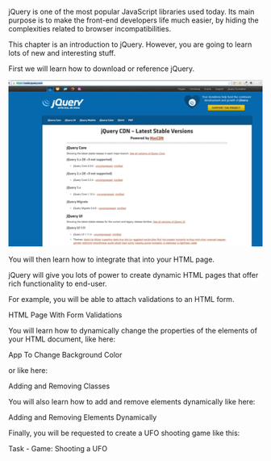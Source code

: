 jQuery is one of the most popular JavaScript libraries used today. Its main purpose is to
make the front-end developers life much easier, by hiding the complexities related to
browser incompatibilities.

This chapter is an introduction to jQuery. However, you are going to learn lots of new and interesting stuff.
 
First we will learn how to download or reference jQuery.

![./images/jQuery CDN Page](./images/jquery-cdn-page.jpg)

You will then learn how to integrate that into your HTML page.

jQuery will give you lots of power to create dynamic HTML pages that offer rich functionality to end-user.

For example, you will be able to attach validations to an HTML form.

<div id="media-title-video-profile-details-page-with-validation.mp4">HTML Page With Form Validations</div>
<a href="https://player.vimeo.com/video/194307153"></a>
           
You will learn how to dynamically change the properties of the elements of your HTML document, like here:

<div id="media-title-video-setting-background-color-with-css-method.mp4">App To Change Background Color</div>
<a href="https://player.vimeo.com/video/194307358"></a>
           
or like here:
           
<div id="media-title-video-add-and-removing-classes.mp4">Adding and Removing Classes</div>
<a href="https://player.vimeo.com/video/194343141"></a>          

You will also learn how to add and remove elements dynamically like here:

<div id="media-title-video-adding-removing-html-content-dynamically.mp4">Adding and Removing Elements Dynamically</div>
<a href="https://player.vimeo.com/video/194303609"></a>
          
Finally, you will be requested to create a UFO shooting game like this:
          
<div id="media-title-video-task-game-ufo-shooting.mp4">Task - Game: Shooting a UFO</div>
<a href="https://player.vimeo.com/video/194307766"></a>

          
